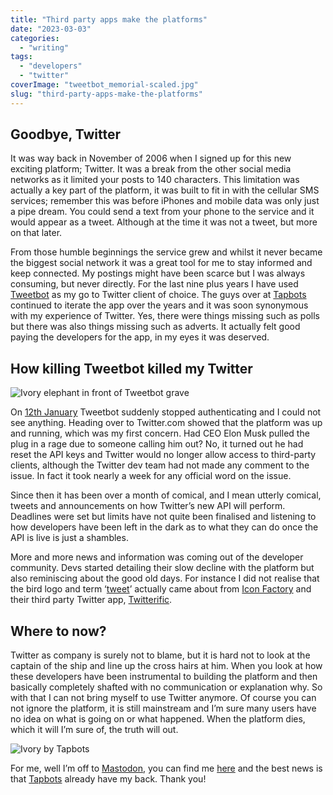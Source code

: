 ```yaml
---
title: "Third party apps make the platforms"
date: "2023-03-03"
categories: 
  - "writing"
tags: 
  - "developers"
  - "twitter"
coverImage: "tweetbot_memorial-scaled.jpg"
slug: "third-party-apps-make-the-platforms"
---
```


## Goodbye, Twitter

It was way back in November of 2006 when I signed up for this new exciting platform; Twitter. It was a break from the other social media networks as it limited your posts to 140 characters. This limitation was actually a key part of the platform, it was built to fit in with the cellular SMS services; remember this was before iPhones and mobile data was only just a pipe dream. You could send a text from your phone to the service and it would appear as a tweet. Although at the time it was not a tweet, but more on that later.

From those humble beginnings the service grew and whilst it never became the biggest social network it was a great tool for me to stay informed and keep connected. My postings might have been scarce but I was always consuming, but never directly. For the last nine plus years I have used [Tweetbot](https://tapbots.com/tweetbot/) as my go to Twitter client of choice. The guys over at [Tapbots](https://tapbots.com) continued to iterate the app over the years and it was soon synonymous with my experience of Twitter. Yes, there were things missing such as polls but there was also things missing such as adverts. It actually felt good paying the developers for the app, in my eyes it was deserved.

## How killing Tweetbot killed my Twitter

![Ivory elephant in front of Tweetbot grave](/images/tweetbot_memorial-1024x683.jpg)

On [12th January](https://blog.iconfactory.com/2023/01/state-of-the-twitterverse/) Tweetbot suddenly stopped authenticating and I could not see anything. Heading over to Twitter.com showed that the platform was up and running, which was my first concern. Had CEO Elon Musk pulled the plug in a rage due to someone calling him out? No, it turned out he had reset the API keys and Twitter would no longer allow access to third-party clients, although the Twitter dev team had not made any comment to the issue. In fact it took nearly a week for any official word on the issue.

Since then it has been over a month of comical, and I mean utterly comical, tweets and announcements on how Twitter’s new API will perform. Deadlines were set but limits have not quite been finalised and listening to how developers have been left in the dark as to what they can do once the API is live is just a shambles.

More and more news and information was coming out of the developer community. Devs started detailing their slow decline with the platform but also reminiscing about the good old days. For instance I did not realise that the bird logo and term ‘[tweet](https://daringfireball.net/thetalkshow/2023/01/19/ep-367)’ actually came about from [Icon Factory](https://iconfactory.com) and their third party Twitter app, [Twitterific](https://twitterrific.com/beyond).

## Where to now?

Twitter as company is surely not to blame, but it is hard not to look at the captain of the ship and line up the cross hairs at him. When you look at how these developers have been instrumental to building the platform and then basically completely shafted with no communication or explanation why. So with that I can not bring myself to use Twitter anymore. Of course you can not ignore the platform, it is still mainstream and I’m sure many users have no idea on what is going on or what happened. When the platform dies, which it will I’m sure of, the truth will out.

![Ivory by Tapbots](/images/ivory-1024x683.jpeg)

For me, well I’m off to [Mastodon](https://mastodon.social/@FunkyLarma), you can find me [here](https://mastodon.social/@FunkyLarma) and the best news is that [Tapbots](https://tapbots.com/ivory/) already have my back. Thank you!
